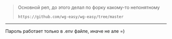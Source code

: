 > Основной реп, до этого делал по форку какому-то непонятному
>
> `https://github.com/wg-easy/wg-easy/tree/master`

---

Пароль работает только в .env файле, иначе не але =)
